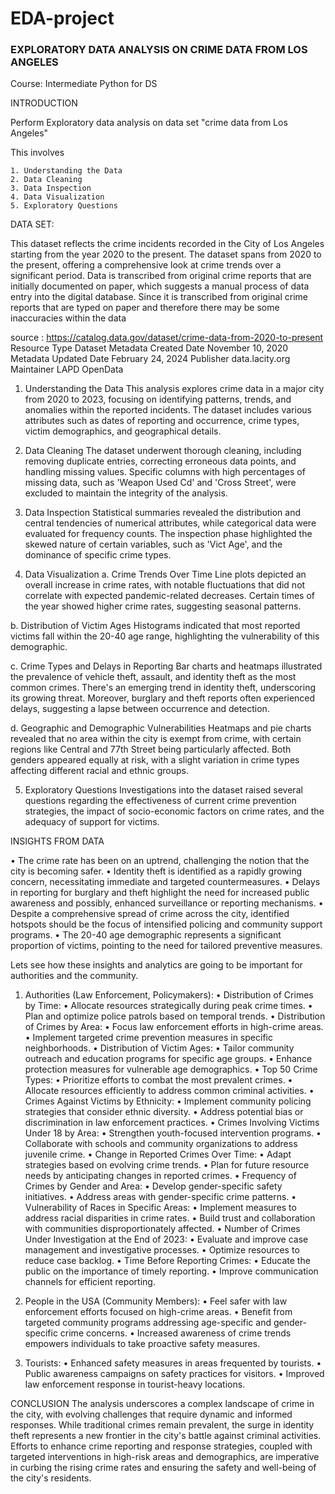 # EDA-project



### EXPLORATORY DATA ANALYSIS ON CRIME DATA FROM LOS ANGELES





Course:
Intermediate Python for DS
 
INTRODUCTION

Perform Exploratory data analysis on data set "crime data from Los Angeles" 

This involves

    1. Understanding the Data
    2. Data Cleaning
    3. Data Inspection
    4. Data Visualization
    5. Exploratory Questions


DATA SET:


This dataset reflects the crime incidents recorded in the City of Los Angeles starting from the year 2020 to the present.
The dataset spans from 2020 to the present, offering a comprehensive look at crime trends over a significant period.
Data is transcribed from original crime reports that are initially documented on paper, which suggests a manual process of data entry into the digital database.
Since it is transcribed from original crime reports that are typed on paper and therefore there may be some inaccuracies within the data

source : https://catalog.data.gov/dataset/crime-data-from-2020-to-present
    Resource Type	                  Dataset
    Metadata Created Date	           November 10, 2020
    Metadata Updated Date	           February 24, 2024
    Publisher	                   data.lacity.org
    Maintainer	                   LAPD OpenData

1. Understanding the Data
This analysis explores crime data in a major city from 2020 to 2023, focusing on identifying patterns, trends, and anomalies within the reported incidents. The dataset includes various attributes such as dates of reporting and occurrence, crime types, victim demographics, and geographical details.

2. Data Cleaning
The dataset underwent thorough cleaning, including removing duplicate entries, correcting erroneous data points, and handling missing values. Specific columns with high percentages of missing data, such as 'Weapon Used Cd' and 'Cross Street', were excluded to maintain the integrity of the analysis.

3. Data Inspection
Statistical summaries revealed the distribution and central tendencies of numerical attributes, while categorical data were evaluated for frequency counts. The inspection phase highlighted the skewed nature of certain variables, such as 'Vict Age', and the dominance of specific crime types.

4. Data Visualization
a. Crime Trends Over Time
Line plots depicted an overall increase in crime rates, with notable fluctuations that did not correlate with expected pandemic-related decreases. Certain times of the year showed higher crime rates, suggesting seasonal patterns.

b. Distribution of Victim Ages
Histograms indicated that most reported victims fall within the 20-40 age range, highlighting the vulnerability of this demographic.

c. Crime Types and Delays in Reporting
Bar charts and heatmaps illustrated the prevalence of vehicle theft, assault, and identity theft as the most common crimes. There's an emerging trend in identity theft, underscoring its growing threat. Moreover, burglary and theft reports often experienced delays, suggesting a lapse between occurrence and detection.

d. Geographic and Demographic Vulnerabilities
Heatmaps and pie charts revealed that no area within the city is exempt from crime, with certain regions like Central and 77th Street being particularly affected. Both genders appeared equally at risk, with a slight variation in crime types affecting different racial and ethnic groups.

5. Exploratory Questions
Investigations into the dataset raised several questions regarding the effectiveness of current crime prevention strategies, the impact of socio-economic factors on crime rates, and the adequacy of support for victims.


INSIGHTS FROM DATA

•	The crime rate has been on an uptrend, challenging the notion that the city is becoming safer.
•	Identity theft is identified as a rapidly growing concern, necessitating immediate and targeted countermeasures.
•	Delays in reporting for burglary and theft highlight the need for increased public awareness and possibly, enhanced surveillance or reporting mechanisms.
•	Despite a comprehensive spread of crime across the city, identified hotspots should be the focus of intensified policing and community support programs.
•	The 20-40 age demographic represents a significant proportion of victims, pointing to the need for tailored preventive measures.

Lets see how these insights and analytics are going to be important for authorities and the community.

1.	Authorities (Law Enforcement, Policymakers):
•	Distribution of Crimes by Time:
•	Allocate resources strategically during peak crime times.
•	Plan and optimize police patrols based on temporal trends.
•	Distribution of Crimes by Area:
•	Focus law enforcement efforts in high-crime areas.
•	Implement targeted crime prevention measures in specific neighborhoods.
•	Distribution of Victim Ages:
•	Tailor community outreach and education programs for specific age groups.
•	Enhance protection measures for vulnerable age demographics.
•	Top 50 Crime Types:
•	Prioritize efforts to combat the most prevalent crimes.
•	Allocate resources efficiently to address common criminal activities.
•	Crimes Against Victims by Ethnicity:
•	Implement community policing strategies that consider ethnic diversity.
•	Address potential bias or discrimination in law enforcement practices.
•	Crimes Involving Victims Under 18 by Area:
•	Strengthen youth-focused intervention programs.
•	Collaborate with schools and community organizations to address juvenile crime.
•	Change in Reported Crimes Over Time:
•	Adapt strategies based on evolving crime trends.
•	Plan for future resource needs by anticipating changes in reported crimes.
•	Frequency of Crimes by Gender and Area:
•	Develop gender-specific safety initiatives.
•	Address areas with gender-specific crime patterns.
•	Vulnerability of Races in Specific Areas:
•	Implement measures to address racial disparities in crime rates.
•	Build trust and collaboration with communities disproportionately affected.
•	Number of Crimes Under Investigation at the End of 2023:
•	Evaluate and improve case management and investigative processes.
•	Optimize resources to reduce case backlog.
•	Time Before Reporting Crimes:
•	Educate the public on the importance of timely reporting.
•	Improve communication channels for efficient reporting.

2.	People in the USA (Community Members):
•	Feel safer with law enforcement efforts focused on high-crime areas.
•	Benefit from targeted community programs addressing age-specific and gender-specific crime concerns.
•	Increased awareness of crime trends empowers individuals to take proactive safety measures.
3.	Tourists:
•	Enhanced safety measures in areas frequented by tourists.
•	Public awareness campaigns on safety practices for visitors.
•	Improved law enforcement response in tourist-heavy locations.





CONCLUSION
The analysis underscores a complex landscape of crime in the city, with evolving challenges that require dynamic and informed responses. While traditional crimes remain prevalent, the surge in identity theft represents a new frontier in the city's battle against criminal activities. Efforts to enhance crime reporting and response strategies, coupled with targeted interventions in high-risk areas and demographics, are imperative in curbing the rising crime rates and ensuring the safety and well-being of the city's residents. 


